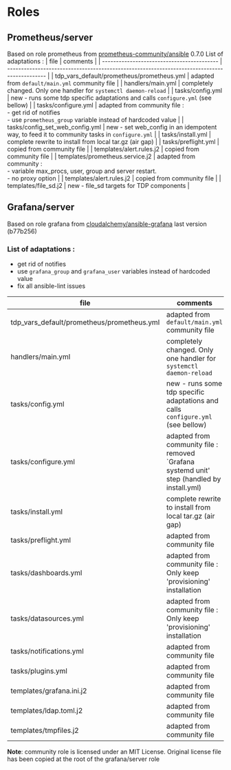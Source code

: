 # Roles
## Prometheus/server

Based on role prometheus from [prometheus-community/ansible](https://github.com/prometheus-community/ansible.git) 0.7.0
List of adaptations :
| file                                       | comments                                                                                     |
| ------------------------------------------ | -------------------------------------------------------------------------------------------- |
| tdp_vars_default/prometheus/prometheus.yml | adapted from `default/main.yml` community file                                               | 
| handlers/main.yml                          | completely changed. Only one handler for `systemctl daemon-reload`                           |
| tasks/config.yml                           | new - runs some tdp specific adaptations and calls `configure.yml` (see bellow)              |
| tasks/configure.yml                        | adapted from community file : <br>- get rid of notifies<br>- use `prometheus_group` variable instead of hardcoded value  |
| tasks/config_set_web_config.yml            | new - set web_config in an idempotent way, to feed it to community tasks in `configure.yml`  |
| tasks/install.yml                          | complete rewrite to install from local tar.gz (air gap)                                      |
| tasks/preflight.yml                        | copied from community file                                                                   |
| templates/alert.rules.j2                   | copied from community file                                                                   |
| templates/prometheus.service.j2            | adapted from community : <br>- variable max_procs, user, group and server restart. <br>- no proxy option |
| templates/alert.rules.j2                   | copied from community file                                                                   |
| templates/file_sd.j2                       | new - file_sd targets for TDP components                                                     |

## Grafana/server
Based on role grafana from [cloudalchemy/ansible-grafana](https://github.com/cloudalchemy/ansible-grafana) last version (b77b256)
### List of adaptations :
- get rid of notifies
- use `grafana_group` and `grafana_user` variables instead of hardcoded value
- fix all ansible-lint issues

| file                                       | comments                                                                                     |
| ------------------------------------------ | -------------------------------------------------------------------------------------------- |
| tdp_vars_default/prometheus/prometheus.yml | adapted from `default/main.yml` community file                                               | 
| handlers/main.yml                          | completely changed. Only one handler for `systemctl daemon-reload`                           |
| tasks/config.yml                           | new - runs some tdp specific adaptations and calls `configure.yml` (see bellow)              |
| tasks/configure.yml                        | adapted from community file : removed `Grafana systemd unit' step (handled by install.yml)   |
| tasks/install.yml                          | complete rewrite to install from local tar.gz (air gap)                                      |
| tasks/preflight.yml                        | adapted from community file                                                                  |
| tasks/dashboards.yml                       | adapted from community file : Only keep 'provisioning' installation                          |
| tasks/datasources.yml                      | adapted from community file : Only keep 'provisioning' installation                          |
| tasks/notifications.yml                    | adapted from community file                                                                  |
| tasks/plugins.yml                          | adapted from community file                                                                  |
| templates/grafana.ini.j2                   | adapted from community file                                                                  |
| templates/ldap.toml.j2                     | adapted from community file                                                                  |
| templates/tmpfiles.j2                      | adapted from community file                                                                  |

**Note**: community role is licensed under an MIT License. Original license file has been copied at the root of the grafana/server role
